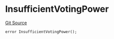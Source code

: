 # InsufficientVotingPower

[Git Source](https://github.com/Eoracle/target-contracts/blob/326365dd645fcf8a14532250ed14441e57e11e4f/src/interfaces/Errors.sol)

```solidity
error InsufficientVotingPower();
```
